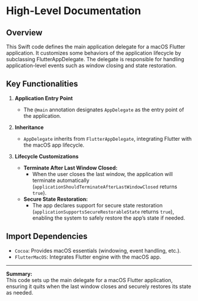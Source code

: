 # High-Level Documentation

## Overview
This Swift code defines the main application delegate for a macOS Flutter application. It customizes some behaviors of the application lifecycle by subclassing FlutterAppDelegate. The delegate is responsible for handling application-level events such as window closing and state restoration.

## Key Functionalities

1. **Application Entry Point**
   - The `@main` annotation designates `AppDelegate` as the entry point of the application.

2. **Inheritance**
   - `AppDelegate` inherits from `FlutterAppDelegate`, integrating Flutter with the macOS app lifecycle.

3. **Lifecycle Customizations**
   - **Terminate After Last Window Closed:**
     - When the user closes the last window, the application will terminate automatically (`applicationShouldTerminateAfterLastWindowClosed` returns `true`).
   - **Secure State Restoration:**
     - The app declares support for secure state restoration (`applicationSupportsSecureRestorableState` returns `true`), enabling the system to safely restore the app’s state if needed.

## Import Dependencies
- `Cocoa`: Provides macOS essentials (windowing, event handling, etc.).
- `FlutterMacOS`: Integrates Flutter engine with the macOS app.

---

**Summary:**  
This code sets up the main delegate for a macOS Flutter application, ensuring it quits when the last window closes and securely restores its state as needed.